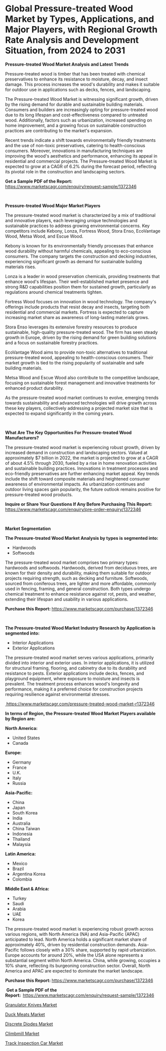 <p><h1>Global Pressure-treated Wood Market by Types, Applications, and Major Players, with Regional Growth Rate Analysis and Development Situation, from 2024 to 2031</h1></p><p><strong>Pressure-treated Wood Market Analysis and Latest Trends</strong></p>
<p><p>Pressure-treated wood is timber that has been treated with chemical preservatives to enhance its resistance to moisture, decay, and insect damage. This process increases the wood's durability and makes it suitable for outdoor use in applications such as decks, fences, and landscaping.</p><p>The Pressure-treated Wood Market is witnessing significant growth, driven by the rising demand for durable and sustainable building materials. Consumers and builders are increasingly opting for pressure-treated wood due to its long lifespan and cost-effectiveness compared to untreated wood. Additionally, factors such as urbanization, increased spending on home improvement, and a growing focus on sustainable construction practices are contributing to the market's expansion.</p><p>Recent trends indicate a shift towards environmentally friendly treatments and the use of non-toxic preservatives, catering to health-conscious consumers. Moreover, innovations in manufacturing techniques are improving the wood's aesthetics and performance, enhancing its appeal in residential and commercial projects. The Pressure-treated Wood Market is expected to grow at a CAGR of 6.2% during the forecast period, reflecting its pivotal role in the construction and landscaping sectors.</p></p>
<p><strong>Get a Sample PDF of the Report:&nbsp;</strong> <a href="https://www.marketscagr.com/enquiry/request-sample/1372346?utm_campaign=1261&utm_medium=2&utm_source=Github&utm_content=ia&utm_term=02102024&utm_id=pressure-treated-wood">https://www.marketscagr.com/enquiry/request-sample/1372346</a></p>
<p>&nbsp;</p>
<p><strong>Pressure-treated Wood Major Market Players</strong></p>
<p><p>The pressure-treated wood market is characterized by a mix of traditional and innovative players, each leveraging unique technologies and sustainable practices to address growing environmental concerns. Key competitors include Kebony, Lonza, Fortress Wood, Stora Enso, EcoVantage Wood, Metsa Wood, and Escue Wood.</p><p>Kebony is known for its environmentally friendly processes that enhance wood durability without harmful chemicals, appealing to eco-conscious consumers. The company targets the construction and decking industries, experiencing significant growth as demand for sustainable building materials rises.</p><p>Lonza is a leader in wood preservation chemicals, providing treatments that enhance wood's lifespan. Their well-established market presence and strong R&D capabilities position them for sustained growth, particularly as regulations around chemical treatments tighten.</p><p>Fortress Wood focuses on innovation in wood technology. The company's offerings include products that resist decay and insects, targeting both residential and commercial markets. Fortress is expected to capture increasing market share as awareness of long-lasting materials grows.</p><p>Stora Enso leverages its extensive forestry resources to produce sustainable, high-quality pressure-treated wood. The firm has seen steady growth in Europe, driven by the rising demand for green building solutions and a focus on sustainable forestry practices.</p><p>EcoVantage Wood aims to provide non-toxic alternatives to traditional pressure-treated wood, appealing to health-conscious consumers. Their market growth is tied to the rising popularity of sustainable and safe building materials.</p><p>Metsa Wood and Escue Wood also contribute to the competitive landscape, focusing on sustainable forest management and innovative treatments for enhanced product durability.</p><p>As the pressure-treated wood market continues to evolve, emerging trends towards sustainability and advanced technologies will drive growth across these key players, collectively addressing a projected market size that is expected to expand significantly in the coming years.</p></p>
<p>&nbsp;</p>
<p><strong>What Are The Key Opportunities For Pressure-treated Wood Manufacturers?</strong></p>
<p><p>The pressure-treated wood market is experiencing robust growth, driven by increased demand in construction and landscaping sectors. Valued at approximately $7 billion in 2022, the market is projected to grow at a CAGR of about 4.5% through 2030, fueled by a rise in home renovation activities and sustainable building practices. Innovations in treatment processes and eco-friendly preservatives are further enhancing market appeal. Key trends include the shift toward composite materials and heightened consumer awareness of environmental impacts. As urbanization continues and outdoor living spaces gain popularity, the future outlook remains positive for pressure-treated wood products.</p></p>
<p><strong>Inquire or Share Your Questions If Any Before Purchasing This Report:</strong> <a href="https://www.marketscagr.com/enquiry/pre-order-enquiry/1372346?utm_campaign=1261&utm_medium=2&utm_source=Github&utm_content=ia&utm_term=02102024&utm_id=pressure-treated-wood">https://www.marketscagr.com/enquiry/pre-order-enquiry/1372346</a></p>
<p>&nbsp;</p>
<p><strong>Market Segmentation</strong></p>
<p><strong>The Pressure-treated Wood Market Analysis by types is segmented into:</strong></p>
<p><ul><li>Hardwoods</li><li>Softwoods</li></ul></p>
<p><p>The pressure-treated wood market comprises two primary types: hardwoods and softwoods. Hardwoods, derived from deciduous trees, are known for their density and durability, making them suitable for outdoor projects requiring strength, such as decking and furniture. Softwoods, sourced from coniferous trees, are lighter and more affordable, commonly used in fencing, framing, and general construction. Both types undergo chemical treatment to enhance resistance against rot, pests, and weather, extending their lifespan and usability in various applications.</p></p>
<p><strong>Purchase this Report:&nbsp;</strong><a href="https://www.marketscagr.com/purchase/1372346?utm_campaign=1261&utm_medium=2&utm_source=Github&utm_content=ia&utm_term=02102024&utm_id=pressure-treated-wood">https://www.marketscagr.com/purchase/1372346</a></p>
<p>&nbsp;</p>
<p><strong>The Pressure-treated Wood Market Industry Research by Application is segmented into:</strong></p>
<p><ul><li>Interior Applications</li><li>Exterior Applications</li></ul></p>
<p><p>The pressure-treated wood market serves various applications, primarily divided into interior and exterior uses. In interior applications, it is utilized for structural framing, flooring, and cabinetry due to its durability and resistance to pests. Exterior applications include decks, fences, and playground equipment, where exposure to moisture and insects is prevalent. The treatment process enhances wood's longevity and performance, making it a preferred choice for construction projects requiring resilience against environmental stresses.</p></p>
<p><a href="https://www.marketscagr.com/pressure-treated-wood-market-r1372346?utm_campaign=1261&utm_medium=2&utm_source=Github&utm_content=ia&utm_term=02102024&utm_id=pressure-treated-wood">&nbsp;https://www.marketscagr.com/pressure-treated-wood-market-r1372346</a></p>
<p><strong>In terms of Region, the Pressure-treated Wood Market Players available by Region are:</strong></p>
<p>
    <p> <strong> North America: </strong>
        <ul>
            <li>United States</li>
            <li>Canada</li>
        </ul>
        </p> 
    <p> <strong> Europe: </strong>
        <ul>
            <li>Germany</li>
            <li>France</li>
            <li>U.K.</li>
            <li>Italy</li>
            <li>Russia</li>
        </ul>
        </p> 
    <p> <strong> Asia-Pacific: </strong>
        <ul>
            <li>China</li>
            <li>Japan</li>
            <li>South Korea</li>
            <li>India</li>
            <li>Australia</li>
            <li>China Taiwan</li>
            <li>Indonesia</li>
            <li>Thailand</li>
            <li>Malaysia</li>
        </ul>
        </p> 
    <p> <strong> Latin America: </strong>
        <ul>
            <li>Mexico</li>
            <li>Brazil</li>
            <li>Argentina Korea</li>
            <li>Colombia</li>
        </ul>
        </p> 
    <p> <strong> Middle East & Africa: </strong>
        <ul>
            <li>Turkey</li>
            <li>Saudi</li>
            <li>Arabia</li>
            <li>UAE</li>
            <li>Korea</li>
        </ul>
    </p>
    </p>
<p><p>The pressure-treated wood market is experiencing robust growth across various regions, with North America (NA) and Asia-Pacific (APAC) anticipated to lead. North America holds a significant market share of approximately 40%, driven by residential construction demands. Asia-Pacific follows closely with a 30% share, supported by rapid urbanization. Europe accounts for around 20%, while the USA alone represents a substantial segment within North America. China, while growing, occupies a 10% share, reflecting its burgeoning construction sector. Overall, North America and APAC are expected to dominate the market landscape.</p></p>
<p><strong>Purchase this Report: </strong><a href="https://www.marketscagr.com/purchase/1372346?utm_campaign=1261&utm_medium=2&utm_source=Github&utm_content=ia&utm_term=02102024&utm_id=pressure-treated-wood">https://www.marketscagr.com/purchase/1372346</a></p>
<p>&nbsp;<strong>Get a Sample PDF of the Report:&nbsp;&nbsp;</strong><a href="https://www.marketscagr.com/enquiry/request-sample/1372346?utm_campaign=1261&utm_medium=2&utm_source=Github&utm_content=ia&utm_term=02102024&utm_id=pressure-treated-wood">https://www.marketscagr.com/enquiry/request-sample/1372346</a></p>
<p><strong></strong></p>
<p><p><a href="https://www.linkedin.com/pulse/granulator-knives-market-global-regional-analysis-focus-region-qqufe?trackingId=a9vW7q4ZS46a2RyQUgZG3Q%3D%3D&utm_campaign=1261&utm_medium=2&utm_source=Github&utm_content=ia&utm_term=02102024&utm_id=pressure-treated-wood">Granulator Knives Market</a></p><p><a href="https://www.linkedin.com/pulse/emerging-duck-meats-market-opportunities-analysis-investors-stakeholders-m2xmf?utm_campaign=1261&utm_medium=2&utm_source=Github&utm_content=ia&utm_term=02102024&utm_id=pressure-treated-wood">Duck Meats Market</a></p><p><a href="https://www.linkedin.com/pulse/discrete-diodes-market-forecasts-trends-impact-analysis-2024--htjwe?utm_campaign=1261&utm_medium=2&utm_source=Github&utm_content=ia&utm_term=02102024&utm_id=pressure-treated-wood">Discrete Diodes Market</a></p><p><a href="https://issuu.com/reportprime-2/docs/climbmill-market-size-2030.pptx_fba8af264f356b?utm_campaign=1261&utm_medium=2&utm_source=Github&utm_content=ia&utm_term=02102024&utm_id=pressure-treated-wood">Climbmill Market</a></p><p><a href="https://issuu.com/reportprime-2/docs/track-inspection-car-market-size-20_c32838e7169788?utm_campaign=1261&utm_medium=2&utm_source=Github&utm_content=ia&utm_term=02102024&utm_id=pressure-treated-wood">Track Inspection Car Market</a></p></p>